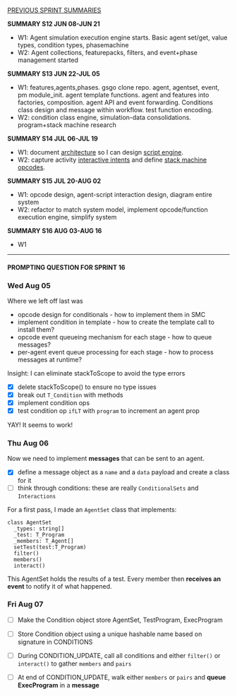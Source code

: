 [PREVIOUS SPRINT SUMMARIES](00-dev-archives/sprint-summaries.md)

**SUMMARY S12 JUN 08-JUN 21**

* W1: Agent simulation execution engine starts. Basic agent set/get, value types, condition types, phasemachine
* W2: Agent collections, featurepacks, filters, and event+phase management started

**SUMMARY S13 JUN 22-JUL 05**

* W1: features,agents,phases. gsgo clone repo. agent, agentset, event, pm module_init. agent template functions. agent and features into factories, composition. agent API and event forwarding. Conditions class design and message within workflow. test function encoding. 
* W2:  condition class engine, simulation-data consolidations. program+stack machine research

**SUMMARY S14 JUL 06-JUL 19**

* W1: document [architecture](https://whimsical.com/Hd6ztovsXEV4DGZeja1BTB) so I can design [script engine](https://whimsical.com/N9br22U6RWCJAqSiNEHkGG).
* W2: capture activity [interactive intents](https://docs.google.com/document/d/15_z_fw7Lp0qwFL_wPGhRSvNs4DiLxf0yoGR6JFmZdpA/edit) and define [stack machine opcodes](https://docs.google.com/spreadsheets/d/1jLPHsRAsP65oHNrtxJOpEgP6zbS1xERLEz9B0SC5CTo/edit#gid=934723724).

**SUMMARY S15 JUL 20-AUG 02**

* W1: opcode design, agent-script interaction design, diagram entire system
* W2: refactor to match system model, implement opcode/function execution engine, simplify system

**SUMMARY S16 AUG 03-AUG 16**

* W1

---

#### PROMPTING QUESTION FOR SPRINT 16

### Wed Aug 05

Where we left off last was 

* opcode design for conditionals - how to implement them in SMC
* implement condition in template - how to create the template call to install them?
* opcode event queueing mechanism for each stage - how to queue messages?
* per-agent event queue processing for each stage - how to process messages at runtime?

Insight: I can eliminate stackToScope to avoid the type errors

* [x] delete stackToScope() to ensure no type issues
* [x] break out `T_Condition` with methods
* [x] implement condition ops
* [x] test condition op `ifLT` with `program` to increment an agent prop

YAY! It seems to work!

### Thu Aug 06

 Now we need to implement **messages** that can be sent to an agent.

* [x] define a message object as a `name` and a `data` payload and create a class for it
* [ ] think through conditions: these are really `ConditionalSets` and `Interactions` 

For a first pass, I made an `AgentSet` class that implements:

```
class AgentSet 
  _types: string[]
  _test: T_Program
  _members: T_Agent[]
  setTest(test:T_Program)
  filter()
  members()
  interact()
```

This AgentSet holds the results of a test. Every member then **receives an event** to notify it of what happened. 

### Fri Aug 07

* [ ] Make the Condition object store AgentSet, TestProgram, ExecProgram
* [ ] Store Condition object using a unique hashable name based on signature in CONDITIONS
* [ ] During CONDITION_UPDATE, call all conditions and either `filter()` or `interact()`  to gather `members` and `pairs`
* [ ] At end of CONDITION_UPDATE, walk either `members` or `pairs` and **queue ExecProgram** in a **message**



